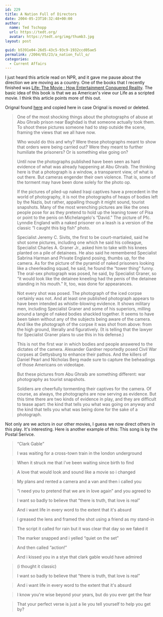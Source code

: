 ```yaml
---
id: 229
title: A Nation Full of Directors
date: 2004-05-23T10:32:48+00:00
author:
  name: Ted Tschopp
  url: https://tedt.org/
  avatar: https://tedt.org/img/thumb3.jpg
layout: post

guid: b5391e04-26d5-43c5-93c9-1932ccd05ae5
permalink: /2004/05/23/a_nation_full_o/
categories:
  - Current Affairs
---
```

I just heard this article read on NPR, and it gave me pause about the direction we are moving as a country. One of the books that I recently finished was <a HREF="http://www.amazon.com/exec/obidos/tg/detail/-/0375706534/tedt0c-20/">Life: The Movie : How Entertainment Conquered Reality</a>. The basic idea of this book is that we as American's view our Life as a scripted movie. I think this article points more of this out. 

Orignal found <A HREF="http://www.nytimes.com/2004/05/20/arts/design/20NOTE.html">here</a> and copied here in case Orignal is moved or deleted.

> One of the most shocking things about the photographs of abuse at Abu Ghraib prison near Baghdad is that someone actually took them. To shoot these pictures someone had to step outside the scene, framing the views that we all have now.
> 
> Who would do this and why? Were these photographs meant to show that orders were being carried out? Were they meant to further humiliate the prisoners? Or is something else going on?
> 
> Until now the photographs published have been seen as hard evidence of what was already happening at Abu Ghraib. The thinking here is that a photograph is a window, a transparent view, of what is out there. But cameras engender their own violence. That is, some of the torment may have been done solely for the photo op. 
> 
> If the pictures of piled-up naked Iraqi captives have a precedent in the world of photography, it is not the photographs of heaps of bodies left by the Nazis, but rather, appalling though it might sound, tourist snapshots. Many of the most wrenching pictures are like the ones people pose for as they pretend to hold up the leaning tower of Pisa or point to the penis on Michelangelo's &#8220;David.&#8221; The picture of Pfc. Lynndie England with a naked prisoner on a leash is a version of the classic &#8220;I caught this big fish&#8221; photo.
> 
> Specialist Jeremy C. Sivits, the first to be court-martialed, said he shot some pictures, including one which he said his colleague, Specialist Charles A. Graner Jr., asked him to take with his knees planted on a pile of detainees. He also said he remembered Specialist Sabrina Harman and Private England posing, thumbs up, for the camera. As for the picture of the pyramid of naked prisoners looking like a cheerleading squad, he said, he found the &#8220;tower thing&#8221; funny. The oral-sex photograph was posed, he said, by Specialist Graner, so &#8220;it would look like the detainee kneeling had the penis of the detainee standing in his mouth.&#8221; It, too, was done for appearances. 
> 
> Not every shot was posed. The photograph of the iced corpse certainly was not. And at least one published photograph appears to have been intended as whistle-blowing evidence. It shows military men, including Specialist Graner and some of his superiors, milling around a tangle of naked bodies shackled together. It seems to have been taken without any of the subjects being aware of the camera. And like the photograph of the corpse it was shot from above: from the high ground, literally and figuratively. (It is telling that the lawyer for Specialist Graner plans to use this in his defense.)
> 
> This is not the first war in which bodies and people answered to the dictates of the camera. Alexander Gardner reportedly posed Civil War corpses at Gettysburg to enhance their pathos. And the killers of Daniel Pearl and Nicholas Berg made sure to capture the beheadings of those Americans on videotape.
> 
> But these pictures from Abu Ghraib are something different: war photography as tourist snapshots. 
> 
> Soldiers are cheerfully tormenting their captives for the camera. Of course, as always, the photographs are now serving as evidence. But this time there are two kinds of evidence in play, and they are difficult to tease apart: the kind that tells you what was going on anyway and the kind that tells you what was being done for the sake of a photograph. 

Not only are we actors in our other movies, I guess we now direct others in this play. It's interesting. Here is another example of this: This song is by the Postal Serivce. 

> &#8220;Clark Gable&#8221;
> 
> I was waiting for a cross-town train in the london underground
  
> When it struck me that i've been waiting since birth to find
  
> A love that would look and sound like a movie so i changed
  
> My plans and rented a camera and a van and then i called you
  
> &#8220;i need you to pretend that we are in love again&#8221; and you agreed to
> 
> I want so badly to believe that &#8220;there is truth, that love is real&#8221;
  
> And i want life in every word to the extent that it's absurd
  
> I greased the lens and framed the shot using a friend as my stand-in
  
> The script it called for rain but it was clear that day so we faked it
  
> The marker snapped and i yelled &#8220;quiet on the set&#8221;
  
> And then called &#8220;action!&#8221;
  
> And i kissed you in a stye that clark gable would have admired
  
> (i thought it classic)
> 
> I want so badly to believe that &#8220;there is truth, that love is real&#8221;
  
> And i want life in every word to the extent that it's absurd
  
> I know you're wise beyond your years, but do you ever get the fear
  
> That your perfect verse is just a lie you tell yourself to help you get by?